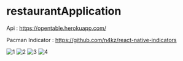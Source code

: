 # restaurantApplication

Api : https://opentable.herokuapp.com/ 

Pacman Indicator : https://github.com/n4kz/react-native-indicators



![1](https://user-images.githubusercontent.com/63520134/85123650-7b22fa00-b1dd-11ea-859e-05c54a6a5ba7.png)
![2](https://user-images.githubusercontent.com/63520134/85123646-79593680-b1dd-11ea-9ceb-4da1770b90ea.png)
![3](https://user-images.githubusercontent.com/63520134/85123648-7a8a6380-b1dd-11ea-84a4-66cac364f6b8.png)
![4](https://user-images.githubusercontent.com/63520134/85123658-7c542700-b1dd-11ea-99ab-95e283d2c834.png)
